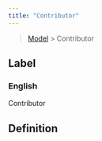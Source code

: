 ```yaml
---
title: "Contributor"
---
```


> [Model](./../) > Contributor

## Label

### English
Contributor


## Definition



    
